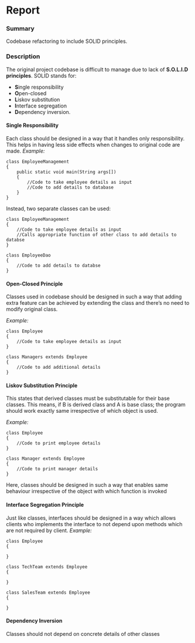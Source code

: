 # Report

### Summary
Codebase refactoring to include SOLID principles.

### Description
The original project codebase is difficult to manage due to lack of **S.O.L.I.D principles**.
SOLID stands for:
* **S**ingle responsibility
* **O**pen-closed
* **L**iskov substitution
* **I**nterface segregation
* **D**ependency inversion.

#### Single Responsibility
Each class should be designed in a way that it handles only responsibility. This helps in having less side effects when changes to original code are made.
*Example:*
```
class EmployeeManagement
{
	public static void main(String args[])
	{
		//Code to take employee details as input
		//Code to add details to database
	}
}
```

Instead, two separate classes can be used:
```
class EmployeeManagement
{
	//Code to take employee details as input
	//Calls appropriate function of other class to add details to databse
}

class EmployeeDao
{
	//Code to add details to databse
}
```

#### Open-Closed Principle
Classes used in codebase should be designed in such a way that adding extra feature can be achieved by extending the class and there’s no need to modify original class.

*Example:*
```
class Employee
{
	//Code to take employee details as input
}

class Managers extends Employee
{
	//Code to add additional details
}
```

#### Liskov Substitution Principle
This states that derived classes must be substitutable for their base classes. This means, if B is derived class and A is base class; the program should work exactly same irrespective of which object is used.

*Example:*
```
class Employee
{
	//Code to print employee details
}

class Manager extends Employee
{
	//Code to print manager details
}
```
Here, classes should be designed in such a way that enables same behaviour irrespective of the object with which function is invoked

#### Interface Segregation Principle
Just like classes, interfaces should be designed in a way which allows clients who implements the interface to not depend upon methods which are not required by client.
*Example:*
```
class Employee
{

}

class TechTeam extends Employee
{

}

class SalesTeam extends Employee
{
	
}
```
#### Dependency Inversion
Classes should not depend on concrete details of other classes
